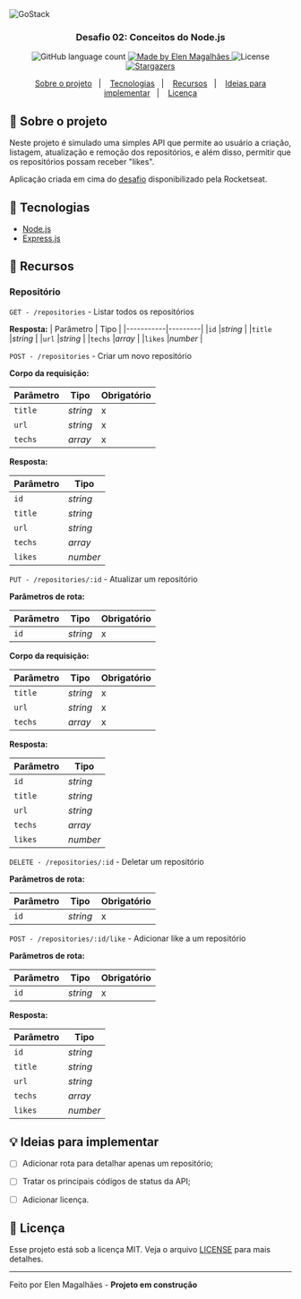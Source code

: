 <img alt="GoStack" src="https://storage.googleapis.com/golden-wind/bootcamp-gostack/header-desafios.png" />

<h3 align="center">
  Desafio 02: Conceitos do Node.js
</h3>

<p align="center">
  <img alt="GitHub language count" src="https://img.shields.io/github/languages/count/elenmagalhaes/repositories-backend?color=%2304D361">

  <a href="https://rocketseat.com.br">
    <img alt="Made by Elen Magalhães" src="https://img.shields.io/badge/made%20by-Elen Magalhães-%2304D361">
  </a>

  <img alt="License" src="https://img.shields.io/badge/license-MIT-%2304D361">

  <a href="https://github.com/elenmagalhaes/repositories-backend/stargazers">
    <img alt="Stargazers" src="https://img.shields.io/github/stars/elenmagalhaes/repositories-backend?style=social">
  </a>
</p>

<p align="center">
  <a href="#rocket-sobre-o-projeto">Sobre o projeto</a>&nbsp;&nbsp;&nbsp;|&nbsp;&nbsp;&nbsp;
  <a href="#wrench-tecnologias">Tecnologias</a>&nbsp;&nbsp;&nbsp;|&nbsp;&nbsp;&nbsp;
  <a href="#link-recursos">Recursos</a>&nbsp;&nbsp;&nbsp;|&nbsp;&nbsp;&nbsp;
  <a href="#bulb-ideias-para-implementar">Ideias para implementar</a>&nbsp;&nbsp;&nbsp;|&nbsp;&nbsp;&nbsp;
  <a href="#memo-licença">Licença</a>
</p>

## :rocket: Sobre o projeto

Neste projeto é simulado uma simples API que permite ao usuário a criação, listagem, atualização e remoção dos repositórios, e além disso, permitir que os repositórios possam receber "likes".

Aplicação criada em cima do [desafio](https://github.com/Rocketseat/bootcamp-gostack-desafios/tree/master/desafio-conceitos-nodejs) disponibilizado pela Rocketseat.

## :wrench: Tecnologias

- [Node.js](https://nodejs.org/en/about/)
- [Express.js](https://expressjs.com/pt-br/)

## :link: Recursos

### Repositório

``GET - /repositories`` - Listar todos os repositórios

**Resposta:**
| Parâmetro | Tipo    |
|-----------|---------|
|`id`       |*string* |
|`title`    |*string* |
|`url`      |*string* |
|`techs`    |*array*  | 
|`likes`    |*number*  |

``POST - /repositories`` - Criar um novo repositório

**Corpo da requisição:**

| Parâmetro | Tipo    | Obrigatório |
|-----------|---------|-------------|
|`title`    |*string* | x           |
|`url`      |*string* | x           |
|`techs`    |*array*  | x           |

**Resposta:**

| Parâmetro | Tipo    |
|-----------|---------|
|`id`       |*string* |
|`title`    |*string* |
|`url`      |*string* |
|`techs`    |*array*  |
|`likes`    |*number* |

``PUT - /repositories/:id`` - Atualizar um repositório

**Parâmetros de rota:**

| Parâmetro | Tipo    | Obrigatório |
|-----------|---------|-------------|
|`id`       |*string* | x           |

**Corpo da requisição:**

| Parâmetro | Tipo    | Obrigatório |
|-----------|---------|-------------|
|`title`    |*string* | x           |
|`url`      |*string* | x           |
|`techs`    |*array*  | x           |

**Resposta:**

| Parâmetro | Tipo    |
|-----------|---------|
|`id`       |*string* |
|`title`    |*string* |
|`url`      |*string* |
|`techs`    |*array*  |
|`likes`    |*number* |


``DELETE - /repositories/:id`` - Deletar um repositório

**Parâmetros de rota:**

| Parâmetro | Tipo    | Obrigatório |
|-----------|---------|-------------|
|`id`       |*string* | x           |


``POST - /repositories/:id/like`` - Adicionar like a um repositório

**Parâmetros de rota:**

| Parâmetro | Tipo    | Obrigatório |
|-----------|---------|-------------|
|`id`       |*string* | x           |

**Resposta:**

| Parâmetro | Tipo    |
|-----------|---------|
|`id`       |*string* |
|`title`    |*string* |
|`url`      |*string* |
|`techs`    |*array*  |
|`likes`    |*number* |

## :bulb: Ideias para implementar

- [ ] Adicionar rota para detalhar apenas um repositório;
- [ ] Tratar os principais códigos de status da API;
- [ ] Adicionar licença.


## :memo: Licença

Esse projeto está sob a licença MIT. Veja o arquivo [LICENSE](LICENSE) para mais detalhes.

---

Feito por Elen Magalhães - **Projeto em construção**

